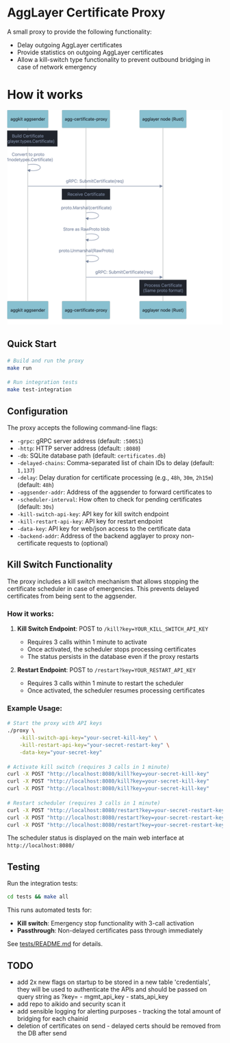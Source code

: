 # AggLayer Certificate Proxy
A small proxy to provide the following functionality:
- Delay outgoing AggLayer certificates
- Provide statistics on outgoing AggLayer certificates
- Allow a kill-switch type functionality to prevent outbound bridging in case of network emergency

# How it works
![Proxy Overview](proxy-overview.png)

## Quick Start

```bash
# Build and run the proxy
make run

# Run integration tests
make test-integration
```

## Configuration

The proxy accepts the following command-line flags:

- `-grpc`: gRPC server address (default: `:50051`)
- `-http`: HTTP server address (default: `:8080`)
- `-db`: SQLite database path (default: `certificates.db`)
- `-delayed-chains`: Comma-separated list of chain IDs to delay (default: `1,137`)
- `-delay`: Delay duration for certificate processing (e.g., `48h`, `30m`, `2h15m`) (default: `48h`)
- `-aggsender-addr`: Address of the aggsender to forward certificates to
- `-scheduler-interval`: How often to check for pending certificates (default: `30s`)
- `-kill-switch-api-key`: API key for kill switch endpoint
- `-kill-restart-api-key`: API key for restart endpoint
- `-data-key`: API key for web/json access to the certificate data
- `-backend-addr`: Address of the backend agglayer to proxy non-certificate requests to (optional)

## Kill Switch Functionality

The proxy includes a kill switch mechanism that allows stopping the certificate scheduler in case of emergencies. This prevents delayed certificates from being sent to the aggsender.

### How it works:

1. **Kill Switch Endpoint**: POST to `/kill?key=YOUR_KILL_SWITCH_API_KEY`
   - Requires 3 calls within 1 minute to activate
   - Once activated, the scheduler stops processing certificates
   - The status persists in the database even if the proxy restarts

2. **Restart Endpoint**: POST to `/restart?key=YOUR_RESTART_API_KEY`
   - Requires 3 calls within 1 minute to restart the scheduler
   - Once activated, the scheduler resumes processing certificates

### Example Usage:

```bash
# Start the proxy with API keys
./proxy \
    -kill-switch-api-key="your-secret-kill-key" \
    -kill-restart-api-key="your-secret-restart-key" \
    -data-key="your-secret-key"

# Activate kill switch (requires 3 calls in 1 minute)
curl -X POST "http://localhost:8080/kill?key=your-secret-kill-key"
curl -X POST "http://localhost:8080/kill?key=your-secret-kill-key"
curl -X POST "http://localhost:8080/kill?key=your-secret-kill-key"

# Restart scheduler (requires 3 calls in 1 minute)
curl -X POST "http://localhost:8080/restart?key=your-secret-restart-key"
curl -X POST "http://localhost:8080/restart?key=your-secret-restart-key"
curl -X POST "http://localhost:8080/restart?key=your-secret-restart-key"
```

The scheduler status is displayed on the main web interface at `http://localhost:8080/`

## Testing

Run the integration tests:

```bash
cd tests && make all
```

This runs automated tests for:
- **Kill switch**: Emergency stop functionality with 3-call activation
- **Passthrough**: Non-delayed certificates pass through immediately

See [tests/README.md](tests/README.md) for details.

## TODO
- add 2x new flags on startup to be stored in a new table 'credentials', they will be used to authenticate the APIs and should be passed on query string as ?key=
		- mgmt_api_key
		- stats_api_key
- add repo to aikido and security scan it
- add sensible logging for alerting purposes - tracking the total amount of bridging for each chainid
- deletion of certificates on send - delayed certs should be removed from the DB after send
